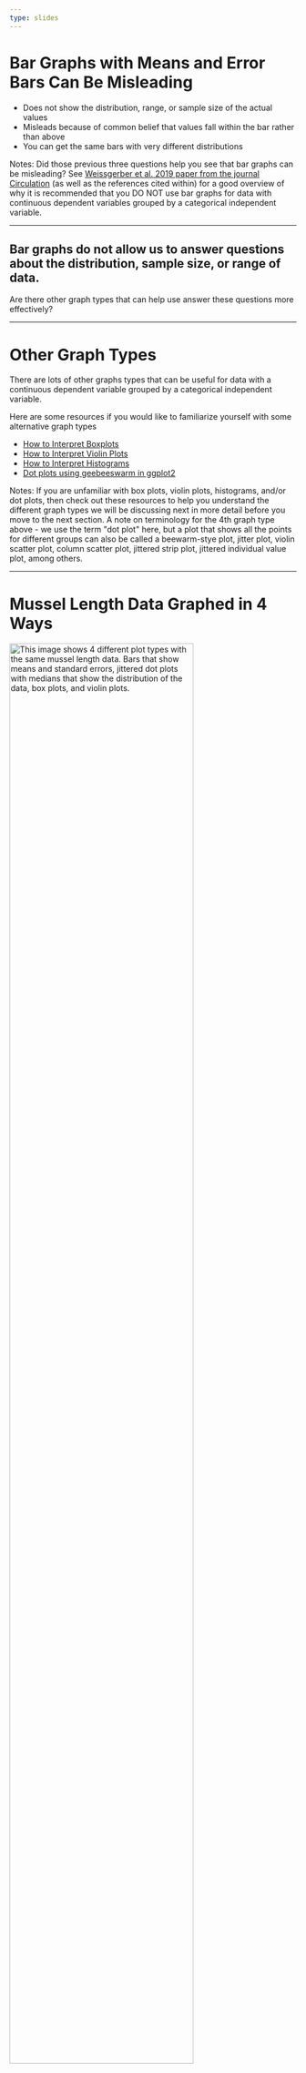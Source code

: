 ```yaml
---
type: slides
---
```


# Bar Graphs with Means and Error Bars Can Be Misleading

- Does not show the distribution, range, or sample size of the actual values
- Misleads because of common belief that values fall within the bar rather than above
- You can get the same bars with very different distributions


Notes: Did those previous three questions help you see that bar graphs can be misleading? See [Weissgerber et al. 2019 paper from the journal Circulation](https://www.ahajournals.org/doi/10.1161/CIRCULATIONAHA.118.037777) (as well as the references cited within) for a good overview of why it is recommended that you DO NOT use bar graphs for data with continuous dependent variables grouped by a categorical independent variable.


---

## Bar graphs do not allow us to answer questions about the distribution, sample size, or range of data.

Are there other graph types that can help use answer these questions more effectively?

---

# Other Graph Types

There are lots of other graphs types that can be useful for data with a continuous dependent variable grouped by a categorical independent variable.

Here are some resources if you would like to familiarize yourself with some alternative graph types

- [How to Interpret Boxplots](https://www.labxchange.org/library/items/lb:LabXchange:d8863c77:html:1)
- [How to Interpret Violin Plots](https://www.labxchange.org/library/items/lb:LabXchange:46f64d7a:html:1)
- [How to Interpret Histograms](https://www.labxchange.org/library/pathway/lx-pathway:9ec0515c-d122-4ab5-85ac-c9c9c0850417/items/lx-pb:9ec0515c-d122-4ab5-85ac-c9c9c0850417:html:ad380c68)
- [Dot plots using geebeeswarm in ggplot2](https://github.com/eclarke/ggbeeswarm)


Notes: If you are unfamiliar with box plots, violin plots, histograms, and/or dot plots, then check out these resources to help you understand the different graph types we will be discussing next in more detail before you move to the next section. A note on terminology for the 4th graph type above - we use the term "dot plot" here, but a plot that shows all the points for different groups can also be called a beewarm-stye plot, jitter plot, violin scatter plot, column scatter plot, jittered strip plot, jittered individual value plot, among others. 

---

# Mussel Length Data Graphed in 4 Ways

<img src="https://raw.githubusercontent.com/dbturner/raisethebar/main/static/plots.png" alt="This image shows 4 different plot types with the same mussel length data. Bars that show means and standard errors, jittered dot plots with medians that show the distribution of the data, box plots, and violin plots. " width="80%"/>

Notes: Here we see the same *Elliptio complanata* mussel length data graphed in four different ways: 

1. Bar plots showing the means and standard errors, 
2. Dot plots showing individual points jittered to show the data distribution and the median shown as the horizontal bar,
3. Box plots showing the median (middle horizontal bar), middle 50% of the data (= the interquartile range shown as the box), whiskers (reach up to 1.5 times the interquartile range from the edges of the box), and outliers (points shown outside of the whiskers), and 
4. Violin plots which show the distribution of the data as a mirrored, smoothed probability density curve. Go back to the previous slide and click on the resource links if you need help interpreting what these plots show. What are the pluses and minuses of each of these graph types?

---

# Visualizing Grouped Continuous Data
(dependent variable is continuous, independent variable(s) categorical)

- Show all points or distribution whenever possible
- Distribution of data and sample size determine which summary statistics to use 
  - Summary statistics are less reliable when sample size is small
  - Only use mean and SD if normal
  - Box plots are a useful way to show summary statistics, but don’t use box plots alone if data are multimodal 
  
Notes: Here are some key best practices to graph data that has a continuous dependent variable and one or more categorical independent variables.

---

### What Graph to Choose When You Have a Categorical Independent Variable
(adapted from [Weissgerber et al. 2019](https://doi.org/10.1161/CIRCULATIONAHA.118.037777)  by Marney Pratt, March 3, 2022)
<img src="https://raw.githubusercontent.com/dbturner/raisethebar/main/static/graph_choice.png" alt="This image shows a table to help choose a good graph type. See the slide notes for a thorough description." width="90%"/>

Notes: Here are some more in depth best practices to help you choose the best graph type

- Dot Plot shows All data points “jittered” to not overlap, with mean or median. Dot plots are best with a continuous dependent variable with very small to medium sample sizes and sample size too small to determine distribution OR any data distribution. Best practices for dot plots: jitter to make all points visible, use median (not mean) if sample size very small, only add dispersion summary stats if sample size is large enough
- Box Plot shows a box that represents the interquartile range (middle 50% of the data) with a median shown as a horizontal line within the box. Whiskers most often extend from the box up to 1.2 times the interquartile range and if points are present outside of the whiskers they are considered outliers. Best practices for box plots: use with a continuous dependent variable with medium to large sample size in each group (~20 or more, but no hard rule), only use for unimodal distributions (=one peak) and not for bimodal or multimodal data, list sample size for each group on the x-axis or give in the figure legend, make sure to specify what whiskers represent in the figure legend (as these can be defined differently)
- Violin Plot is created by taking the kernel density estimate and shows a smoothed data distribution curve (wider parts of the violin show where there is more data). Best practices for violin plots: use with a continuous dependent variable with larger sample sizes (usually around 30 or more per group, but no hard rule), list the sample size for each group on the x-axis or in the figure legend, do not include impossible values (for example, negative values when they are not possible), adjust the bandwidth and overall width as needed
- Bar Graph shows a bar with the height representing the value of a count or proportion. Best practices for bar graphs: use only with discrete data (counts or proportions) and NOT for continuous data.
- Mixed Graph showing points, box, and violin (or some other combination) to compliment the pros of the different graph types. Best used for medium to large sample sizes (~20+ but no hard rule). If data is multimodal, must show the distribution by jittered points and/or violin. If the sample size is small, emphasize points and de-emphasize parts with less certainty (e.g. summary stats). If the sample size is large, emphasize most important parts (e.g. summary stats) but de-emphasize parts that might be distracting by making more transparent

---

# Mix and Match When Needed
<img src="https://raw.githubusercontent.com/dbturner/raisethebar/main/static/mix.png" alt="This image shows a graph of the mussel lengths that mixes a violin, box, and dot plot." width="80%"/>

Notes: It can be helpful to mix and match different graph types to get the benefits of each to compliment each other. Here we have mixed a dot plot, box plot, and violin plot. The sample size for the number of mussels from each year in each river has also been added.

---

### A Dot Plot alone is a good choice for this dataset
<img src="https://raw.githubusercontent.com/dbturner/raisethebar/main/static/dot2.png" alt="This image shows a dot plot of the mussel lengths that includes the sample sizes and the median." width="80%"/>

Notes: In this particular case, the dot plot with medians might be especially useful with this dataset because it clearly shows the multimodal nature of the distribution of mussel shell lengths. You can clearly see the difference in sample sizes as well as gaps in the data between different size classes.  It looks like there was a better recruitment of small mussels in 2018 in the Mill River. Note the median looks slightly higher in the Manhan River than the Mill River in 2019, but there are a lot more small mussels as well as some larger mussels in the Mill River. Since we find the mussel density has increased and there is a good mix of sizes of mussels (including those that are smaller and larger than in the Manhan River), we don’t see any clear evidence of a negative impact of managing sediment upstream in Paradise Pond.

In the next chapter, we will practice using template code to make these different graphs using R